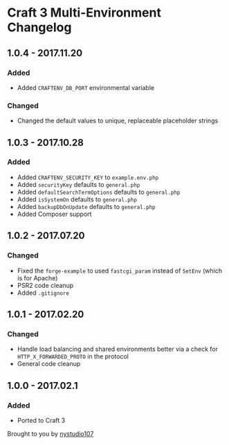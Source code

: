 # Craft 3 Multi-Environment Changelog

## 1.0.4 - 2017.11.20
### Added
* Added `CRAFTENV_DB_PORT` environmental variable

### Changed
* Changed the default values to unique, replaceable placeholder strings

## 1.0.3 - 2017.10.28
### Added
* Added `CRAFTENV_SECURITY_KEY` to `example.env.php`
* Added `securityKey` defaults to `general.php`
* Added `defaultSearchTermOptions` defaults to `general.php`
* Added `isSystemOn` defaults to `general.php`
* Added `backupDbOnUpdate` defaults to `general.php`
* Added Composer support

## 1.0.2 - 2017.07.20
### Changed
* Fixed the `forge-example` to used `fastcgi_param` instead of `SetEnv` (which is for Apache)
* PSR2 code cleanup
* Added `.gitignore`

## 1.0.1 - 2017.02.20
### Changed
* Handle load balancing and shared environments better via a check for `HTTP_X_FORWARDED_PROTO` in the protocol
* General code cleanup

## 1.0.0 - 2017.02.1
### Added
* Ported to Craft 3

Brought to you by [nystudio107](https://nystudio107.com/)
